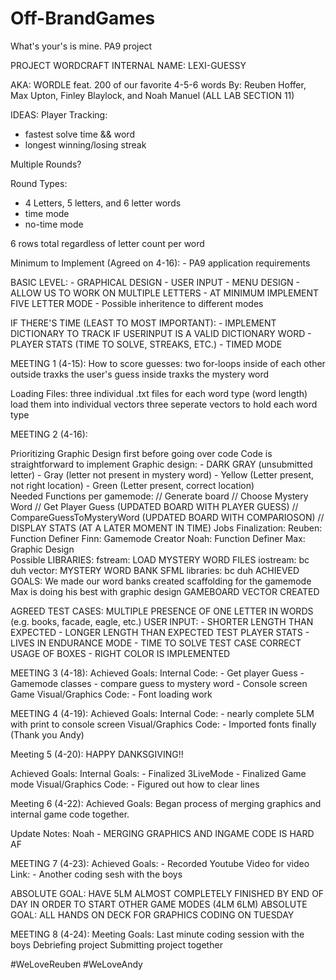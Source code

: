 # Off-BrandGames
What's your's is mine. PA9 project

PROJECT WORDCRAFT
INTERNAL NAME: LEXI-GUESSY

AKA:
WORDLE feat. 200 of our favorite 4-5-6 words
    By: Reuben Hoffer, Max Upton, Finley Blaylock, and Noah Manuel (ALL LAB SECTION 11)

IDEAS:
Player Tracking:
  - fastest solve time && word
  - longest winning/losing streak

Multiple Rounds?

Round Types:
- 4 Letters, 5 letters, and 6 letter words
- time mode
- no-time mode

6 rows total regardless of letter count per word

Minimum to Implement (Agreed on 4-16):
    - PA9 application requirements

BASIC LEVEL:
    - GRAPHICAL DESIGN
    - USER INPUT
    - MENU DESIGN
        - ALLOW US TO WORK ON MULTIPLE LETTERS
    - AT MINIMUM IMPLEMENT FIVE LETTER MODE
        - Possible inheritence to different modes


IF THERE'S TIME (LEAST TO MOST IMPORTANT):
    - IMPLEMENT DICTIONARY TO TRACK IF USERINPUT IS A VALID DICTIONARY WORD
    - PLAYER STATS (TIME TO SOLVE, STREAKS, ETC.)
    - TIMED MODE

MEETING 1 (4-15):
    How to score guesses:
        two for-loops inside of each other
        outside traxks the user's guess
        inside traxks the mystery word

   Loading Files:
       three individual .txt files for each word type (word length)
        load them into individual vectors
        three seperate vectors to hold each word type
            
MEETING 2 (4-16):

Prioritizing Graphic Design first before going over code
Code is straightforward to implement
    Graphic design:
        - DARK GRAY (unsubmitted letter)
        - Gray (letter not present in mystery word)
        - Yellow (Letter present, not right location)
        - Green (Letter present, correct location)  
    Needed Functions per gamemode:
        // Generate board
        // Choose Mystery Word
        // Get Player Guess (UPDATED BOARD WITH PLAYER GUESS)
        // CompareGuessToMysteryWord (UPDATED BOARD WITH COMPARIOSON)
        // DISPLAY STATS (AT A LATER MOMENT IN TIME)
    Jobs Finalization:
        Reuben: Function Definer
        Finn: Gamemode Creator
        Noah: Function Definer
        Max: Graphic Design    
    Possible LIBRARIES:
        fstream: LOAD MYSTERY WORD FILES
        iostream: bc duh
        vector: MYSTERY WORD BANK
        SFML libraries: bc duh
ACHIEVED GOALS:
       We made our word banks
       created scaffolding for the gamemode
       Max is doing his best with graphic design
        GAMEBOARD VECTOR CREATED

AGREED TEST CASES:
       MULTIPLE PRESENCE OF ONE LETTER IN WORDS (e.g. books, facade, eagle, etc.)
       USER INPUT:
              - SHORTER LENGTH THAN EXPECTED
              - LONGER LENGTH THAN EXPECTED
       TEST PLAYER STATS
              - LIVES IN ENDURANCE MODE
              - TIME TO SOLVE TEST CASE
       CORRECT USAGE OF BOXES
              - RIGHT COLOR IS IMPLEMENTED

MEETING 3 (4-18):
Achieved Goals:
    Internal Code:
        - Get player Guess
        - Gamemode classes
        - compare guess to mystery word
        - Console screen Game
    Visual/Graphics Code:
        - Font loading work

MEETING 4 (4-19):
Achieved Goals:
    Internal Code:
        - nearly complete 5LM with print to console screen
    Visual/Graphics Code:
        - Imported fonts finally (Thank you Andy)

Meeting 5 (4-20):
HAPPY DANKSGIVING!!

Achieved Goals:
    Internal Goals:
        - Finalized 3LiveMode
        - Finalized Game mode
    Visual/Graphics Code:
        - Figured out how to clear lines

Meeting 6 (4-22):
Achieved Goals:
    Began process of merging graphics and internal game code together. 


Update Notes: 
    Noah - MERGING GRAPHICS AND INGAME CODE IS HARD AF

MEETING 7 (4-23):
Achieved Goals:
    - Recorded Youtube Video for video
        Link: 
    - Another coding sesh with the boys

ABSOLUTE GOAL: HAVE 5LM ALMOST COMPLETELY FINISHED BY END OF DAY IN ORDER TO START OTHER GAME MODES (4LM 6LM)
ABSOLUTE GOAL: ALL HANDS ON DECK FOR GRAPHICS CODING ON TUESDAY

MEETING 8 (4-24): 
Meeting Goals:
    Last minute coding session with the boys
    Debriefing project
    Submitting project together 


#WeLoveReuben
#WeLoveAndy
